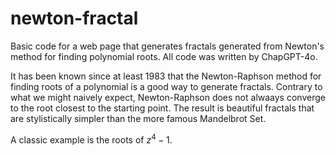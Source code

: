 # newton-fractal
Basic code for a web page that generates fractals generated from Newton's method for finding polynomial roots. All code was written by ChapGPT-4o. 

It has been known since at least 1983 that the Newton-Raphson method for finding roots of a polynomial is a good way to generate fractals. Contrary to what we might naively expect, Newton-Raphson does not alwaays converge to the root closest to the starting point. The result is beautiful fractals that are stylistically simpler than the more famous Mandelbrot Set.

A classic example is the roots of $z^4-1$.
